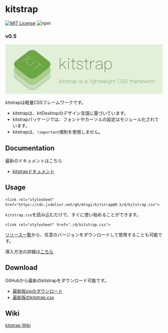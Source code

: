# kitstrap

[![MIT License](http://img.shields.io/badge/license-MIT-blue.svg?style=flat)](LICENSE)
![npm](https://img.shields.io/npm/v/kitstrap?style=flat)

### v0.5

![](docs/banner.png "kitstrap")

kitstrapは軽量CSSフレームワークです。

- kitstrapは、kitDesktopのデザイン言語に基づいています。
- kitstrapパッケージでは、フォントやカーソルの設定はモジュール化されています。
- kitstrapは、`!important`規則を使用しません。

## Documentation

最新のドキュメントはこちら

- [kitstrapドキュメント](https://mtsgi.github.io/kitstrap/docs/)

## Usage

```
<link rel="stylesheet" href="https://cdn.jsdelivr.net/gh/mtsgi/kitstrap@0.5/d/kitstrap.css">
```

`kitstrap.css`を読み込むだけで、すぐに使い始めることができます。

```
<link rel="stylesheet" href="./d/kitstrap.css">
```

[リリース一覧](https://github.com/mtsgi/kitstrap/releases)から、任意のバージョンをダウンロードして使用することも可能です。

導入方法の詳細は[こちら](https://mtsgi.github.io/kitstrap/docs/installation.html)

## Download

GitHubから最新のkitstrapをダウンロード可能です。

- [最新版zipのダウンロード](https://github.com/mtsgi/kitstrap/archive/master.zip)
- [最新版のkitstrap.css](https://mtsgi.github.io/kitstrap/d/kitstrap.css)

## Wiki

[kitstrap Wiki](https://github.com/mtsgi/kitstrap/wiki)
